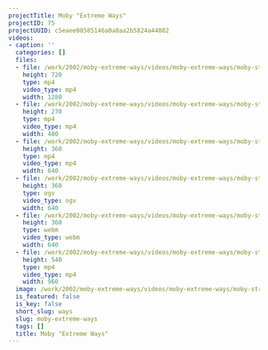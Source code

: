 ```yaml
---
projectTitle: Moby "Extreme Ways"
projectID: 75
projectUUID: c5eaee08585146a0a8aa2b5824a44082
videos:
- caption: ''
  categories: []
  files:
  - file: /work/2002/moby-extreme-ways/videos/moby-extreme-ways/moby-strange-ways-1280x720.mp4
    height: 720
    type: mp4
    video_type: mp4
    width: 1280
  - file: /work/2002/moby-extreme-ways/videos/moby-extreme-ways/moby-strange-ways-480x270.mp4
    height: 270
    type: mp4
    video_type: mp4
    width: 480
  - file: /work/2002/moby-extreme-ways/videos/moby-extreme-ways/moby-strange-ways-640x360.mp4
    height: 360
    type: mp4
    video_type: mp4
    width: 640
  - file: /work/2002/moby-extreme-ways/videos/moby-extreme-ways/moby-strange-ways-640x360.ogv
    height: 360
    type: ogv
    video_type: ogv
    width: 640
  - file: /work/2002/moby-extreme-ways/videos/moby-extreme-ways/moby-strange-ways-640x360.webm
    height: 360
    type: webm
    video_type: webm
    width: 640
  - file: /work/2002/moby-extreme-ways/videos/moby-extreme-ways/moby-strange-ways-960x540.mp4
    height: 540
    type: mp4
    video_type: mp4
    width: 960
  image: /work/2002/moby-extreme-ways/videos/moby-extreme-ways/moby-strange-ways.07.jpg
  is_featured: false
  is_key: false
  short_slug: ways
  slug: moby-extreme-ways
  tags: []
  title: Moby "Extreme Ways"
---
```

